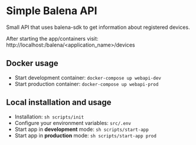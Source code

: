 # Simple Balena API
Small API that uses balena-sdk to get information about registered devices.

After starting the app/containers visit: http://localhost:<port>/balena/<application_name>/devices

## Docker usage
* Start development container: `docker-compose up webapi-dev`
* Start production container: `docker-compose up webapi-prod`

## Local installation and usage
* Installation: `sh scripts/init`
* Configure your environment variables: `src/.env`
* Start app in **development** mode: `sh scripts/start-app`
* Start app in **production** mode: `sh scripts/start-app prod`